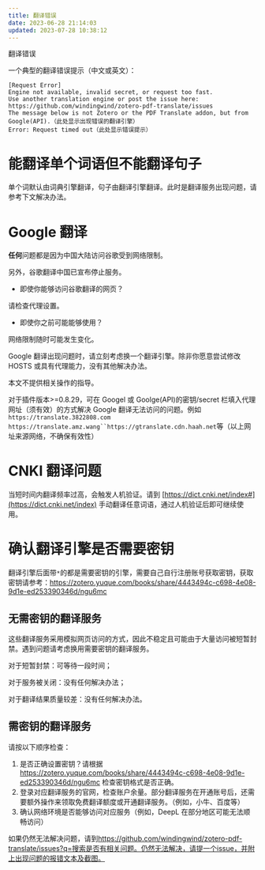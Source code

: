 ```yaml
---
title: 翻译错误
date: 2023-06-28 21:14:03
updated: 2023-07-28 10:38:12
---
```


翻译错误

一个典型的翻译错误提示（中文或英文）：

```
[Request Error]
Engine not available, invalid secret, or request too fast.
Use another translation engine or post the issue here:
https://github.com/windingwind/zotero-pdf-translate/issues
The message below is not Zotero or the PDF Translate addon, but from
Google(API).（此处显示出现错误的翻译引擎）
Error: Request timed out（此处显示错误提示）
```

# 能翻译单个词语但不能翻译句子

单个词默认由词典引擎翻译，句子由翻译引擎翻译。此时是翻译服务出现问题，请参考下文解决办法。

# Google 翻译

**任何**问题都是因为中国大陆访问谷歌受到网络限制。

另外，谷歌翻译中国已宣布停止服务。

- 即使你能够访问谷歌翻译的网页？

请检查代理设置。

- 即使你之前可能能够使用？

网络限制随时可能发生变化。

Google 翻译出现问题时，请立刻考虑换一个翻译引擎。除非你愿意尝试修改 HOSTS 或具有代理能力，没有其他解决办法。

本文不提供相关操作的指导。

对于插件版本>=0.8.29，可在 Googel 或 Goolge(API)的密钥/secret 栏填入代理网址（须有效）的方式解决 Google 翻译无法访问的问题。例如`https://translate.3822808.com` ` https://translate.amz.wang``https://gtranslate.cdn.haah.net `等（以上网址来源网络，不确保有效性）

# CNKI 翻译问题

当短时间内翻译频率过高，会触发人机验证。请到 [https://dict.cnki.net/index#](https://dict.cnki.net/index) 手动翻译任意词语，通过人机验证后即可继续使用。

# 确认翻译引擎是否需要密钥

翻译引擎后面带`*`的都是需要密钥的引擎，需要自己自行注册账号获取密钥，获取密钥请参考：<https://zotero.yuque.com/books/share/4443494c-c698-4e08-9d1e-ed253390346d/ngu6mc>

## 无需密钥的翻译服务

这些翻译服务采用模拟网页访问的方式，因此不稳定且可能由于大量访问被短暂封禁。遇到问题请考虑换用需要密钥的翻译服务。

对于短暂封禁：可等待一段时间；

对于服务被关闭：没有任何解决办法；

对于翻译结果质量较差：没有任何解决办法。

## 需密钥的翻译服务

请按以下顺序检查：

1. 是否正确设置密钥？请根据<https://zotero.yuque.com/books/share/4443494c-c698-4e08-9d1e-ed253390346d/ngu6mc> 检查密钥格式是否正确。
2. 登录对应翻译服务的官网，检查账户余量。部分翻译服务在开通账号后，还需要额外操作来领取免费翻译额度或开通翻译服务。（例如，小牛、百度等）
3. 确认网络环境是否能够访问对应服务（例如，DeepL 在部分地区可能无法顺畅访问）

如果仍然无法解决问题，请到<https://github.com/windingwind/zotero-pdf-translate/issues?q=搜索是否有相关问题。仍然无法解决，请提一个issue，并附上出现问题的报错文本及截图。>
